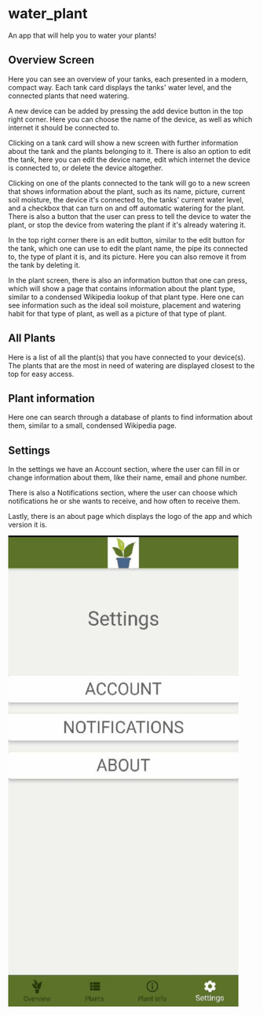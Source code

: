 # water_plant

An app that will help you to water your plants!

## Overview Screen
Here you can see an overview of your tanks, each presented in a modern, compact way. Each tank card displays the tanks' water level, and the connected plants that need watering. 

[comment]: # (Overview picture.)

A new device can be added by pressing the add device button in the top right corner. Here you can choose the name of the device, as well as which internet it should be connected to.

[comment]: # (Gif showing a tank being added.)

Clicking on a tank card will show a new screen with further information about the tank and the plants belonging to it. There is also an option to edit the tank, here you can edit the device name, edit which internet the device is connected to, or delete the device altogether.

[comment]: # (Tank overview - go into edit and change the name and internet and then save. Then delete the tank.)

Clicking on one of the plants connected to the tank will go to a new screen that shows information about the plant, such as its name, picture, current soil moisture, the device it's connected to, the tanks' current water level, and a checkbox that can turn on and off automatic watering for the plant. There is also a button that the user can press to tell the device to water the plant, or stop the device from watering the plant if it's already watering it.

[comment]: # (Gif showing plant actions page. Show watering of the plant and use checkbox.)

In the top right corner there is an edit button, similar to the edit button for the tank, which one can use to edit the plant name, the pipe its connected to, the type of plant it is, and its picture. Here you can also remove it from the tank by deleting it.

[comment]: # (Gif of going into edit plant. Change name, show tank pipes available, show plant types and save. Then delete the plant from the tank.)

In the plant screen, there is also an information button that one can press, which will show a page that contains information about the plant type, similar to a condensed Wikipedia lookup of that plant type. Here one can see information such as the ideal soil moisture, placement and watering habit for that type of plant, as well as a picture of that type of plant.

[comment]: # (Gif, going from plant actions screen to plant information.)

## All Plants
Here is a list of all the plant(s) that you have connected to your device(s). The plants that are the most in need of watering are displayed closest to the top for easy access.

[comment]: # (Show gif of scrolling through all the plants. Click on one of the plants to show where it goes.)

## Plant information
Here one can search through a database of plants to find information about them, similar to a small, condensed Wikipedia page.

[comment]: # (Show gif using the search function.)

## Settings
In the settings we have an Account section, where the user can fill in or change information about them, like their name, email and phone number.

[comment]: # (Gif, going into Account and filling out the fields there.)

There is also a Notifications section, where the user can choose which notifications he or she wants to receive, and how often to receive them.

[comment]: # (Gif going into notifications, using some of the switches there etc.)

Lastly, there is an about page which displays the logo of the app and which version it is.

[comment]: # (Gif going into About.)

 ![alt-text](https://github.com/nip009/water_plant/blob/dev/assets/gifs/about.gif)